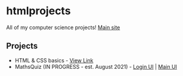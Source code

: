 # htmlprojects
All of my computer science projects! [Main site](https://danishsite.theworkpc.com/htmlprojects)

## Projects
- HTML & CSS basics - [View Link](https://danishsite.theworkpc.com/htmlprojects/htmlncss-basics/index.html)
- MathsQuiz (IN PROGRESS - est. August 2021) - [Login UI](https://danishsite.theworkpc.com/htmlprojects/MathsQuiz) | 
[Main UI](https://danishsite.theworkpc.com/htmlprojects/MathsQuiz/mainui)
